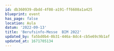 ```yaml
---
id: db360939-dbdd-4f08-a191-ff6608a1a425
blueprint: event
has_page: false
location: Aula
datum: '2022-09-13'
title: 'Berufsinfo-Messe  BIM 2022'
updated_by: fa5bd0b4-0b31-446a-8dc4-cb5e69c9b1af
updated_at: 1671705134
---
```

